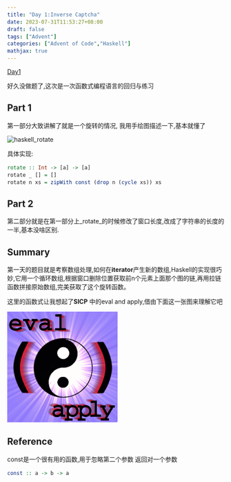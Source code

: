 ```yaml
---
title: "Day 1:Inverse Captcha"
date: 2023-07-31T11:53:27+08:00
draft: false
tags: ["Advent"]
categories: ["Advent of Code","Haskell"]
mathjax: true
---
```


[Day1](https://adventofcode.com/2017/day/1)

好久没做题了,这次是一次函数式编程语言的回归与练习

## Part 1

第一部分大致讲解了就是一个旋转的情况, 我用手绘图描述一下,基本就懂了

![haskell_rotate](https://i.imgur.com/xwXeSAk.png)

具体实现:

```haskell
rotate :: Int -> [a] -> [a]
rotate _ [] = []
rotate n xs = zipWith const (drop n (cycle xs)) xs
```

## Part 2

第二部分就是在第一部分上_rotate_的时候修改了窗口长度,改成了字符串的长度的一半,基本没啥区别.

## Summary

第一天的题目就是考察数组处理,如何在**iterator**产生新的数组,Haskell的实现很巧妙,它用一个循环数组,根据窗口删除位置获取前n个元素上面那个图的链,再用拉链函数拼接原始数组,完美获取了这个旋转函数。

这里的函数式让我想起了**SICP** 中的eval and apply,借由下面这一张图来理解它吧

![lambda](/eval-apply.gif)

## Reference

const是一个很有用的函数,用于忽略第二个参数 返回对一个参数

```haskell
const :: a -> b -> a
```
